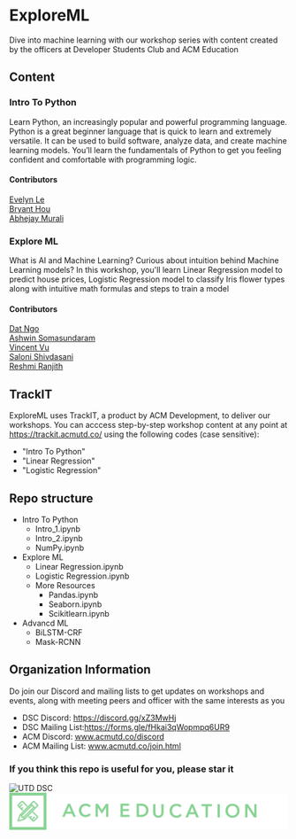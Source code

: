 # ExploreML

Dive into machine learning with our workshop series with content created by the officers at Developer Students Club and ACM Education

## Content

### Intro To Python

Learn Python, an increasingly popular and powerful programming language. Python is a great beginner language that is quick to learn and extremely versatile. It can be used to build software, analyze data, and create machine learning models. You’ll learn the fundamentals of Python to get you feeling confident and comfortable with programming logic. 

#### Contributors

[Evelyn Le](https://github.com/evelynle28)  
[Bryant Hou](https://github.com/BryantH24)  
[Abhejay Murali](https://github.com/Abhejay)

### Explore ML

What is AI and Machine Learning? Curious about intuition behind Machine Learning models? In this workshop, you'll learn Linear Regression model to predict house prices, Logistic Regression model to classify Iris flower types along with intuitive math formulas and steps to train a model

#### Contributors

[Dat Ngo](https://github.com/quocdat32461997)  
[Ashwin Somasundaram](https://github.com/AshwinSomasundaram)  
[Vincent Vu](https://github.com/vincent-vu280)  
[Saloni Shivdasani](https://github.com/SaloniSS)  
[Reshmi Ranjith](https://github.com/ReshmiCode)

## TrackIT

ExploreML uses TrackIT, a product by ACM Development, to deliver our workshops. You can acccess step-by-step workshop content at any point at https://trackit.acmutd.co/ using the following codes (case sensitive):
- "Intro To Python"
- "Linear Regression"
- "Logistic Regression"

## Repo structure

- Intro To Python
  - Intro_1.ipynb
  - Intro_2.ipynb
  - NumPy.ipynb
- Explore ML
  - Linear Regression.ipynb
  - Logistic Regression.ipynb
  - More Resources
    - Pandas.ipynb
    - Seaborn.ipynb
    - Scikitlearn.ipynb
- Advancd ML
	- BiLSTM-CRF
	- Mask-RCNN 

## Organization Information

Do join our Discord and mailing lists to get updates on workshops and events, along with meeting peers and officer with the same interests as you

- DSC Discord: https://discord.gg/xZ3MwHj 
- DSC Mailing List:https://forms.gle/fHkai3qWopmpq6UR9
- ACM Discord: www.acmutd.co/discord 
- ACM Mailing List: www.acmutd.co/join.html 

### If you think this repo is useful for you, please star it

![UTD DSC](https://storage.googleapis.com/saloni-shivdasani-resume/DSC%20University%20of%20Texas%20at%20Dallas%20Logo%20x1-3-2.png)
![ACM Education](https://github.com/acmutd/brand/blob/master/Education/Banners/Education_On_Black.png?raw=true)
